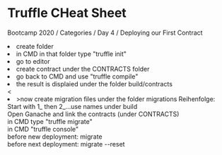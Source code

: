 # Truffle CHeat Sheet
Bootcamp 2020 / Categories / Day 4 / Deploying our First Contract
<br>
<li>create folder
<li>in CMD in that folder type "truffle init"
<li>go to editor
<li>create contract under the CONTRACTS folder
<li>go back to CMD and use "truffle compile"
<li>the result is displaied under the folder build/contracts
<br>
<<li>>now create migration files under the folder migrations
Reihenfolge: Start with 1_ then 2_...use names under build
<br>
Open Ganache and link the contracts (under CONTRACTS)
<br>
in CMD type "truffle migrate"
<br>
in CMD "truffle console"
<br>
before new deployment: migrate <br>
before next deployment: migrate --reset

